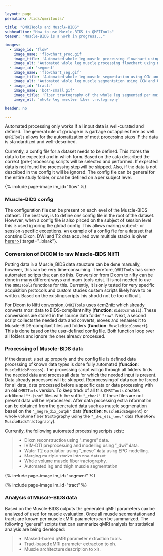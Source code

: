 ```yaml
---

layout: page
permalink: /bids/qmritools/

title: "QMRITools and Muscle-BIDS"
subheadline: "How to use Muscle-BIDS in QMRITools"
teaser: "Muscle-BIDS is a work in progress..."

images:
  - image_id: 'flow'
    image_name: 'flowchart_proc.gif'
    image_title: 'Automated whole leg muscle processing flowchart using muscle BIDS.'
    image_alt: 'Automated whole leg muscle processing flowchart using muscle BIDS.'
  - image_id: 'segment'
    image_name: 'flowchart_seg.gif'
    image_title: 'Automated whole leg muscle segmentation using CCN and UNET.'
    image_alt: 'Automated whole leg muscle segmentation using CCN and UNET.' 
  - image_id: 'tracts'
    image_name: 'both-small.gif'
    image_title: 'Fiber tractography of the whole leg segmented per muscle.'
    image_alt: 'whole leg muscles fiber tractography'

header: no

---
```


Automated processing only works if all input data is well-curated and defined. The general rule of garbage in is garbage out applies here as well. `QMRITools` allows for the automatization of most processing steps IF the data is standardized and well-described.

Currently, a config file for a dataset needs to be defined. This stores the data to be expected and in which form. Based on the data described the correct (pre-)processing scripts will be selected and performed. If expected data is not found the processing step will be skipped. Also, if the data is not described in the config it will be ignored. The config file can be general for the entire study folder, or can be defined on a per subject level.

{% include page-image im_id="flow" %}

### Muscle-BIDS config

The configuration file can be present on each level of the Muscle-BIDS dataset. The best way is to define one config file in the root of the dataset.
However, when a config file is also placed on the subject of session level this is used ignoring the global config. This allows making subject- or session-specific exceptions.
An example of a config file for a dataset that contains Dixon, DWI and T2 data acquired over multiple stacks is given [here>>](/assets/images/config.json){:target="_blank"}.

### Conversion of DICOM to raw Muscle-BIDS NIfTI

Putting data in a Muscle_BIDS data structure can be done manually, however, this can be very time-consuming. Therefore, `QMRITools` has some automated scripts that can do this. Conversion from Dicom to nifty can be done in many different ways and many tools exist. It is not needed to use the `QMRITools` functions for this. Currently, it is only tested for very specific acquisition protocols and custom studies custom scripts likely have to be written. Based on the existing scripts this should not be too difficult.

For Dicom to Nifti conversion, `QMRITools` uses dcm2niix which already converts most data to BIDS-compliant nifty (**function**: `BidsDcmToNii`). These conversions are stored in the source data folder `"raw"`. Next, a second script collects the needed data and converts, moves and renames it to Muscle-BIDS-compliant files and folders (**function**: `MuscleBidsConvert`). This is done based on the user-defined config file. Both function loop over all folders and ignore the ones already processed.

### Processing of Muscle-BIDS data

If the dataset is set up properly and the config file is defined data processing of known data types is done fully automated (**function**: `MuscleBidsProcess`). The processing script will go through all folders finds the needed data and process all data for which the needed input is present. Data already processed will be skipped. Reprocessing of data can be forced for all data, data processed before a specific data or data processing with an old `QMRITools` version. To keep track of all this `QMRITools` creates additional `"*.json"` files with the suffix `"_check"`. If these files are not present data will be reprocessed. After data processing extra information can be obtained from the generated data such as muscle segmenation based on the `"_megre_dix_outph"` data (**function**: `MuscleBidsSegment`) or whole volume fiber tractography using the `"_dwi_dti_tens"` data (**function**: `MuscleBidsTractography`).

Currently, the following automated processing scripts exist:

> - Dixon reconstruction using “_megre” data.
> - IVIM-DTI preprocessing and modelling using “_dwi” data.
> - Water T2 calculation using “_mese” data using EPG modelling.
> - Merging multiple stacks into one dataset.
> - Whole volume muscle fiber tractography.
> - Automated leg and thigh muscle segmentation

{% include page-image im_id="segment" %}

{% include page-image im_id="tract" %}

### Analysis of Muscle-BIDS data

Based on the Muscle-BIDS outputs the generated qMRI parameters can be analyzed of used for muscle evaluation.
Once all muscle segmentation and tracts are known per muscle qMRI parameters can be summarized. 
The following “general” scripts that can summarize qMRI analysis for statistical analysis are being developed:

> - Masked-based qMRI parameter extraction to xls.
> - Tract-based qMRI parameter extraction to xls.
> - Muscle architecture description to xls.
